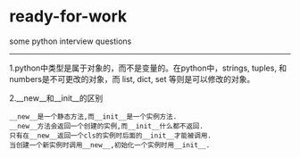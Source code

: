 # ready-for-work
some python interview questions

------

1.python中类型是属于对象的，而不是变量的。在python中，strings, tuples, 和numbers是不可更改的对象，而 list, dict, set 等则是可以修改的对象。

2.__new__和__init__的区别

```
__new__是一个静态方法,而__init__是一个实例方法.
__new__方法会返回一个创建的实例,而__init__什么都不返回.
只有在__new__返回一个cls的实例时后面的__init__才能被调用.
当创建一个新实例时调用__new__,初始化一个实例时用__init__.
```

